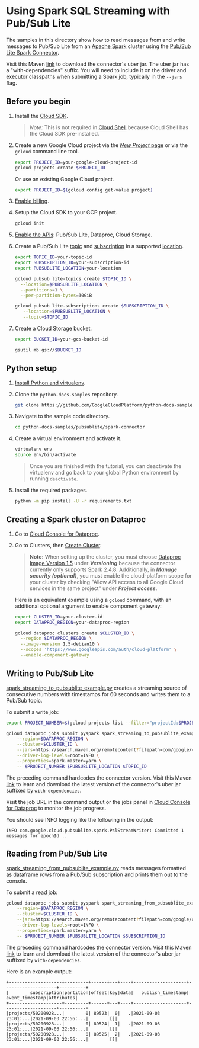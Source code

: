 # Using Spark SQL Streaming with Pub/Sub Lite

The samples in this directory show how to read messages from and write messages to Pub/Sub Lite from an [Apache Spark] cluster using the [Pub/Sub Lite Spark Connector].

Visit this Maven [link](https://search.maven.org/search?q=g:com.google.cloud%20a:pubsublite-spark-sql-streaming) to download the connector's uber jar. The uber jar has a "with-dependencies" suffix. You will need to include it on the driver and executor classpaths when submitting a Spark job, typically in the `--jars` flag.

## Before you begin

1. Install the [Cloud SDK].
   > *Note:* This is not required in [Cloud Shell]
   > because Cloud Shell has the Cloud SDK pre-installed.

1. Create a new Google Cloud project via the
   [*New Project* page] or via the `gcloud` command line tool.

   ```sh
   export PROJECT_ID=your-google-cloud-project-id
   gcloud projects create $PROJECT_ID
   ```
   Or use an existing Google Cloud project.
   ```sh
   export PROJECT_ID=$(gcloud config get-value project)
   ```

1. [Enable billing].

1. Setup the Cloud SDK to your GCP project.

   ```sh
   gcloud init
   ```

1. [Enable the APIs](https://console.cloud.google.com/flows/enableapi?apiid=pubsublite.googleapis.com,dataproc,storage_component): Pub/Sub Lite, Dataproc, Cloud Storage.

1. Create a Pub/Sub Lite [topic] and [subscription] in a supported [location].

   ```bash
   export TOPIC_ID=your-topic-id
   export SUBSCRIPTION_ID=your-subscription-id
   export PUBSUBLITE_LOCATION=your-location

   gcloud pubsub lite-topics create $TOPIC_ID \
     --location=$PUBSUBLITE_LOCATION \
     --partitions=1 \
     --per-partition-bytes=30GiB

   gcloud pubsub lite-subscriptions create $SUBSCRIPTION_ID \
      --location=$PUBSUBLITE_LOCATION \
      --topic=$TOPIC_ID
   ```

1. Create a Cloud Storage bucket.

   ```bash
   export BUCKET_ID=your-gcs-bucket-id

   gsutil mb gs://$BUCKET_ID
   ```

## Python setup

1. [Install Python and virtualenv].

1. Clone the `python-docs-samples` repository.

    ```bash
    git clone https://github.com/GoogleCloudPlatform/python-docs-samples.git
    ```

1. Navigate to the sample code directory.

    ```bash
    cd python-docs-samples/pubsublite/spark-connector
    ```

1. Create a virtual environment and activate it.

    ```bash
    virtualenv env
    source env/bin/activate
    ```
   > Once you are finished with the tutorial, you can deactivate
   > the virtualenv and go back to your global Python environment
   > by running `deactivate`.

1. Install the required packages.
    ```bash
    python -m pip install -U -r requirements.txt
    ```

## Creating a Spark cluster on Dataproc

1. Go to [Cloud Console for Dataproc].

1. Go to Clusters, then [Create Cluster].
   > **Note:** When setting up the cluster, you must choose
   > [Dataproc Image Version 1.5] under ___Versioning___ because
   > the connector currently only supports Spark 2.4.8.
   > Additionally, in ___Manage security (optional)___, you
   > must enable the cloud-platform scope for your cluster by
   > checking "Allow API access to all Google Cloud services in
   > the same project" under ___Project access___.

   Here is an equivalent example using a `gcloud` command, with an additional optional argument to enable component gateway:

    ```sh
    export CLUSTER_ID=your-cluster-id
    export DATAPROC_REGION=your-dataproc-region

    gcloud dataproc clusters create $CLUSTER_ID \
      --region $DATAPROC_REGION \
      --image-version 1.5-debian10 \
      --scopes 'https://www.googleapis.com/auth/cloud-platform' \
      --enable-component-gateway
    ```

## Writing to Pub/Sub Lite

[spark_streaming_to_pubsublite_example.py](spark_streaming_to_pubsublite_example.py) creates a streaming source of consecutive numbers with timestamps for 60 seconds and writes them to a Pub/Sub topic.

To submit a write job:

```sh
export PROJECT_NUMBER=$(gcloud projects list --filter="projectId:$PROJECT_ID" --format="value(PROJECT_NUMBER)")

gcloud dataproc jobs submit pyspark spark_streaming_to_pubsublite_example.py \
    --region=$DATAPROC_REGION \
    --cluster=$CLUSTER_ID \
    --jars=https://search.maven.org/remotecontent?filepath=com/google/cloud/pubsublite-spark-sql-streaming/0.3.1/pubsublite-spark-sql-streaming-0.3.1-with-dependencies.jar \
    --driver-log-levels=root=INFO \
    --properties=spark.master=yarn \
    -- $PROJECT_NUMBER $PUBSUBLITE_LOCATION $TOPIC_ID
```

The preceding command hardcodes the connector version. Visit this Maven [link](https://search.maven.org/search?q=g:com.google.cloud%20a:pubsublite-spark-sql-streaming) to learn and download the latest version of the connector's uber jar suffixed by `with-dependencies`.

Visit the job URL in the command output or the jobs panel in [Cloud Console for Dataproc] to monitor the job progress.

You should see INFO logging like the following in the output:

```none
INFO com.google.cloud.pubsublite.spark.PslStreamWriter: Committed 1 messages for epochId ..
```

## Reading from Pub/Sub Lite

[spark_streaming_from_pubsublite_example.py](spark_streaming_from_pubsublite_example.py) reads messages formatted as dataframe rows from a Pub/Sub subscription and prints them out to the console.

To submit a read job:

```sh
gcloud dataproc jobs submit pyspark spark_streaming_from_pubsublite_example.py \
    --region=$DATAPROC_REGION \
    --cluster=$CLUSTER_ID \
    --jars=https://search.maven.org/remotecontent?filepath=com/google/cloud/pubsublite-spark-sql-streaming/0.3.1/pubsublite-spark-sql-streaming-0.3.1-with-dependencies.jar \
    --driver-log-levels=root=INFO \
    --properties=spark.master=yarn \
    -- $PROJECT_NUMBER $PUBSUBLITE_LOCATION $SUBSCRIPTION_ID
```
The preceding command hardcodes the connector version. Visit this Maven [link](https://search.maven.org/search?q=g:com.google.cloud%20a:pubsublite-spark-sql-streaming) to learn and download the latest version of the connector's uber jar suffixed by `with-dependencies`.

Here is an example output:

```none
+--------------------+---------+------+---+----+--------------------+--------------------+----------+
|        subscription|partition|offset|key|data|   publish_timestamp|     event_timestamp|attributes|
+--------------------+---------+------+---+----+--------------------+--------------------+----------+
|projects/50200928...|        0| 89523|  0|   .|2021-09-03 23:01:...|2021-09-03 22:56:...|        []|
|projects/50200928...|        0| 89524|  1|   .|2021-09-03 23:01:...|2021-09-03 22:56:...|        []|
|projects/50200928...|        0| 89525|  2|   .|2021-09-03 23:01:...|2021-09-03 22:56:...|        []|
```

[Apache Spark]: https://spark.apache.org/
[Pub/Sub Lite Spark Connector]: https://github.com/googleapis/java-pubsublite-spark
[Cloud Console for Dataproc]: https://console.cloud.google.com/dataproc/

[Cloud SDK]: https://cloud.google.com/sdk/docs/
[Cloud Shell]: https://console.cloud.google.com/cloudshell/editor/
[*New Project* page]: https://console.cloud.google.com/projectcreate
[Enable billing]: https://cloud.google.com/billing/docs/how-to/modify-project/

[Install Python and virtualenv]: https://cloud.google.com/python/setup/
[Create Cluster]: https://pantheon.corp.google.com/dataproc/clustersAdd
[Dataproc Image Version 1.5]: https://cloud.google.com/dataproc/docs/concepts/versioning/dataproc-release-1.5
[location]: https://cloud.google.com/pubsub/lite/docs/locations
[topic]: https://cloud.google.com/pubsub/lite/docs/topics
[subscription]: https://cloud.google.com/pubsub/lite/docs/subscriptions